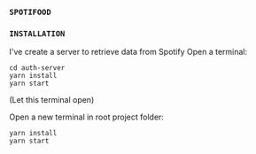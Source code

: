 ### `SPOTIFOOD`
### `INSTALLATION`

I've create a server to retrieve data from Spotify
Open a terminal:
```
cd auth-server
yarn install
yarn start
```

(Let this terminal open)

Open a new terminal in root project folder:
```
yarn install
yarn start
```